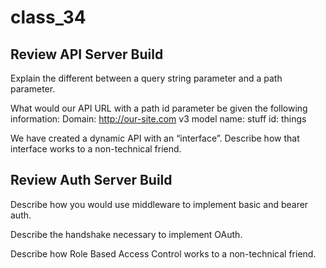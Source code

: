 # class_34

## Review API Server Build

Explain the different between a query string parameter and a path parameter.



What would our API URL with a path id parameter be given the following information:
Domain: http://our-site.com
v3
model name: stuff
id: things



We have created a dynamic API with an “interface”. Describe how that interface works to a non-technical friend.



## Review Auth Server Build

Describe how you would use middleware to implement basic and bearer auth.



Describe the handshake necessary to implement OAuth.



Describe how Role Based Access Control works to a non-technical friend.


